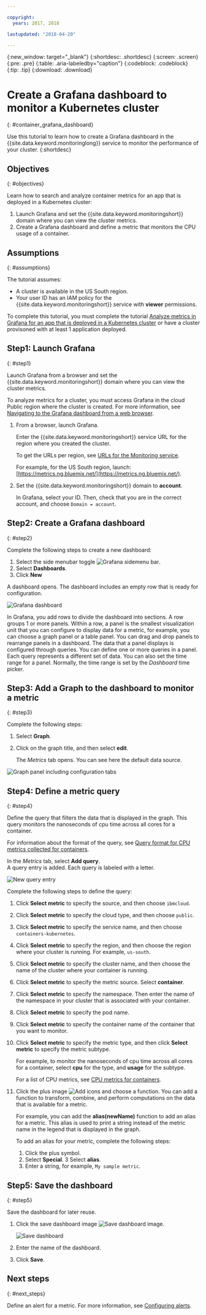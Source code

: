 ```yaml
---

copyright:
  years: 2017, 2018

lastupdated: "2018-04-20"

---
```


{:new_window: target="_blank"}
{:shortdesc: .shortdesc}
{:screen: .screen}
{:pre: .pre}
{:table: .aria-labeledby="caption"}
{:codeblock: .codeblock}
{:tip: .tip}
{:download: .download}


# Create a Grafana dashboard to monitor a Kubernetes cluster
{: #container_grafana_dashboard}


Use this tutorial to learn how to create a Grafana dashboard in the {{site.data.keyword.monitoringlong}} service to monitor the performance of your cluster. 
{:shortdesc}


## Objectives
{: #objectives}

Learn how to search and analyze container metrics for an app that is deployed in a Kubernetes cluster:

1. Launch Grafana and set the {{site.data.keyword.monitoringshort}} domain where you can view the cluster metrics.
2. Create a Grafana dashboard and define a metric that monitors the CPU usage of a container.


## Assumptions
{: #assumptions}

The tutorial assumes:

* A cluster is available in the US South region. 
* Your user ID has an IAM policy for the {{site.data.keyword.monitoringshort}} service with **viewer** permissions.

To complete this tutorial, you must complete the tutorial [Analyze metrics in Grafana for an app that is deployed in a Kubernetes cluster](/docs/services/cloud-monitoring/tutorials/container_service_metrics.html#container_service_metrics) or have a cluster provisoned with at least 1 application deployed.



## Step1: Launch Grafana
{: #step1}

Launch Grafana from a browser and set the {{site.data.keyword.monitoringshort}} domain where you can view the cluster metrics.

To analyze metrics for a cluster, you must access Grafana in the cloud Public region where the cluster is created. For more information, see [Navigating to the Grafana dashboard from a web browser](/docs/services/cloud-monitoring/grafana/navigating_grafana.html#launch_grafana_from_browser).

1. From a browser, launch Grafana. 

    Enter the {{site.data.keyword.monitoringshort}} service URL for the region where you created the cluster. 
    
    To get the URLs per region, see [URLs for the Monitoring service](/docs/services/cloud-monitoring/monitoring_ov.html#region).

    For example, for the US South region, launch: [https://metrics.ng.bluemix.net/](https://metrics.ng.bluemix.net/).

2. Set the {{site.data.keyword.monitoringshort}} domain to **account**.

    In Grafana, select your ID. Then, check that you are in the correct account, and choose `Domain = account`.


## Step2: Create a Grafana dashboard
{: #step2}

Complete the following steps to create a new dashboard:

1. Select the side menubar toggle ![Grafana sidemenu bar](images/grafana_settings.gif "Grafana sidemenu bar").
2. Select **Dashboards**.
3. Click **New**

A dashboard opens. The dashboard includes an empty row that is ready for configuration.

![Grafana dashboard](images/grafana4_f1.gif "Grafana dashboard")

In Grafana, you add rows to divide the dashboard into sections. A row groups 1 or more panels. Within a row, a panel is the smallest visualization unit that you can configure to display data for a metric, for example, you can choose a graph panel or a table panel. You can drag and drop panels to rearrange panels in a dashboard. The data that a panel displays is configured through queries. You can define one or more queries in a panel. Each query represents a different set of data. You can also set the time range for a panel. Normally, the time range is set by the *Dashboard* time picker.

## Step3: Add a Graph to the dashboard to monitor a metric
{: #step3}

Complete the following steps:

1. Select **Graph**.

2. Click on the graph title, and then select **edit**.

    The *Metrics* tab opens. You can see here the default data source.


![Graph panel including configuration tabs](images/grafana4_f2.gif "Graph panel including configuration tabs")


## Step4: Define a metric query
{: #step4}

Define the query that filters the data that is displayed in the graph. This query monitors the nanoseconds of cpu time across all cores for a container.

For information about the format of the query, see [Query format for CPU metrics collected for containers](/docs/services/cloud-monitoring/reference/metrics_format_containers.html#cpu_containers).
 
In the *Metrics* tab, select **Add query**. <br>A query entry is added. Each query is labeled with a letter. 

![New query entry](images/grafana4_query_f1.gif "New query entry") 
	
Complete the following steps to define the query:
        
1. Click **Select metric** to specify the source, and then choose `ibmcloud`.
    
2. Click **Select metric** to specify the cloud type, and then choose `public`.
    
3. Click **Select metric** to specify the service name, and then choose `containers-kubernetes`.
	
4. Click **Select metric** to specify the region, and then choose the region where your cluster is running. For example, `us-south`.
    
5. Click **Select metric** to specify the cluster name, and then choose the name of the cluster where your container is running.
		
6. Click **Select metric** to specify the metric source. Select **container**.
		
7. Click **Select metric** to specify the namespace. Then enter the name of the namespace in your cluster that is associated with your container.
		
8. Click **Select metric** to specify the pod name.
	
9. Click **Select metric** to specify the container name of the container that you want to monitor.
	
10. Click **Select metric** to specify the metric type, and then click **Select metric** to specify the metric subtype.
	
    For example, to monitor the nanoseconds of cpu time across all cores for a container, select **cpu** for the type, and **usage** for the subtype.
		
	For a list of CPU metrics, see [CPU metrics for containers](/docs/services/cloud-monitoring/containers/monitoring_containers_ov.html#cpu_metrics_containers).
    
11. Click the plus image ![Add icons](images/grafana_plus_image.gif "Plus image") and choose a function. You can add a function to transform, combine, and perform computations on the data that is available for a metric.

    For example, you can add the **alias(newName)** function to add an alias for a metric. This alias is used to print a string instead of the metric name in the legend that is displayed in the graph.

    To add an alias for your metric, complete the following steps:

    1. Click the plus symbol.
    2. Select **Special**.
    3 Select **alias**.
    4. Enter a string, for example, `My sample metric`.

## Step5: Save the dashboard
{: #step5}

Save the dashboard for later reuse.

1. Click the save dashboard image ![Save dashboard image](images/grafana_save_image.gif "Save dashboard image").

    ![Save dashboard](images/grafana_save_dashboard.gif "Save dashboard")

2. Enter the name of the dashboard.
3. Click **Save**.



## Next steps
{: #next_steps}

Define an alert for a metric. For more information, see [Configuring alerts](/docs/services/cloud-monitoring/config_alerts_ov.html#config_alerts_ov).